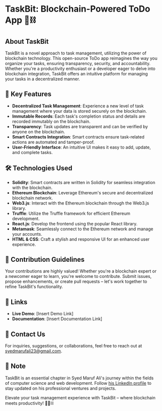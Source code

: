 # TaskBit: Blockchain-Powered ToDo App 📝⛓️

## About TaskBit
TaskBit is a novel approach to task management, utilizing the power of blockchain technology. This open-source ToDo app reimagines the way you organize your tasks, ensuring transparency, security, and accountability. Whether you're a productivity enthusiast or a developer eager to delve into blockchain integration, TaskBit offers an intuitive platform for managing your tasks in a decentralized manner.

## 🔑 Key Features
- **Decentralized Task Management**: Experience a new level of task management where your data is stored securely on the blockchain.
- **Immutable Records**: Each task's completion status and details are recorded immutably on the blockchain.
- **Transparency**: Task updates are transparent and can be verified by anyone on the blockchain.
- **Smart Contracts Integration**: Smart contracts ensure task-related actions are automated and tamper-proof.
- **User-Friendly Interface**: An intuitive UI makes it easy to add, update, and complete tasks.

## 🛠️ Technologies Used
- **Solidity**: Smart contracts are written in Solidity for seamless integration with the blockchain.
- **Ethereum Blockchain**: Leverage Ethereum's secure and decentralized blockchain network.
- **Web3.js**: Interact with the Ethereum blockchain through the Web3.js library.
- **Truffle**: Utilize the Truffle framework for efficient Ethereum development.
- **React.js**: Develop the frontend using the popular React library.
- **Metamask**: Seamlessly connect to the Ethereum network and manage your accounts.
- **HTML & CSS**: Craft a stylish and responsive UI for an enhanced user experience.

## 🤝 Contribution Guidelines
Your contributions are highly valued! Whether you're a blockchain expert or a newcomer eager to learn, you're welcome to contribute. Submit issues, propose enhancements, or create pull requests – let's work together to refine TaskBit's functionality.

## 🔗 Links
- **Live Demo**: [Insert Demo Link]
- **Documentation**: [Insert Documentation Link]

## 📧 Contact Us
For inquiries, suggestions, or collaborations, feel free to reach out at syedmarufali23@gmail.com.

## 📌 Note
TaskBit is an essential chapter in Syed Maruf Ali's journey within the fields of computer science and web development. Follow [his LinkedIn profile](https://www.linkedin.com/in/syedmarufali/) to stay updated on his professional ventures and projects.

Elevate your task management experience with TaskBit – where blockchain meets productivity! 🚀📝⛓️
